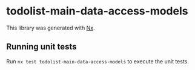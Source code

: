 # todolist-main-data-access-models

This library was generated with [Nx](https://nx.dev).

## Running unit tests

Run `nx test todolist-main-data-access-models` to execute the unit tests.

